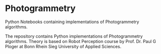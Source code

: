 # Photogrammetry
Python Notebooks containing implementations of Photogrammetry algorithms. 

The repository contains Python implementations of Photogrammetry algorithms. Theory is based on Robot Perception course by Prof. Dr. Paul G Ploger at Bonn Rhein Sieg University of Applied Sciences. 
